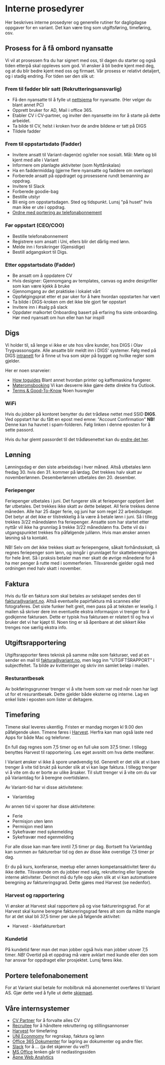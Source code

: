 # Interne prosedyrer

Her beskrives interne prosedyrer og generelle rutiner for dagligdagse oppgaver
for en variant. Det kan være ting som utgiftsføring, timeføring, osv.

## Prosess for å få ombord nyansatte

Vi vil at prosessen fra du har signert med oss, til dagen du starter og også
tiden etterpå skal oppleves som god. Vi ønsker å bli bedre kjent med deg, og at
du blir bedre kjent med oss og firmaet. Vår prosess er relativt detaljert, og i
stadig endring. For tiden ser den slik ut:

### Frem til fadder blir satt (Rekrutteringsansvarlig)

- Få den nyansatte til å fylle ut [nettsjema](http://nyansatt.variant.no) for
  nyansatte. (Her velger du blant annet PC)
- Opprett bruker for AD, Mail i office 365.
- Etabler CV i CV-partner, og inviter den nyansette inn for å starte på dette
  arbeidet.
- Ta bilde til CV, helst i kroken hvor de andre bildene er tatt på DIGS
- Tildele fadder

### Frem til oppstartsdato (Fadder)

- Invitere ansatt til Variant-dagen(e) og/eller noe sosialt. Mål: Møte og bli
  kjent med alle i Variant
- Informere om planlagte aktiviteter (som Nyttårskalas)
- Ha en faddermiddag (gjerne flere nyansatte og faddere om overlapp)
- Forberede ansatt på oppdraget og prosessene rundt bemanning av oppdrag.
- Invitere til Slack
- Forberede goodie-bag
- Bestille utstyr
- Bli enig om oppstartsdagen. Sted og tidspunkt. Lunsj "på huset" hvis man ikke
  er ute i oppdrag.
- [Ordne med portering av telefonabonnement](https://www.telia.no/mitt-abonnement/bytte-eier/)

### Før oppstart (CEO/COO)

- Bestille telefonabonnement
- Registrere som ansatt i Uni, ellers blir det dårlig med lønn.
- Melde inn i forsikringer (Gjensidige)
- Bestill adgangskort til Digs.

### Etter oppstartsdato (Fadder)

- Be ansatt om å oppdatere CV
- Hvis designer: Gjennomgang av templates, canvas og andre designfiler som kan
  være kjekk å bruke
- Gjennomgang av det praktiske i lokalet vårt
- Oppfølgingsprat etter et par uker for å høre hvordan oppstarten har vært
- Ta bilde i DIGS-kroken om det ikke ble gjort før oppstart
- Invitere inn i #salg på slack
- Oppdater malkortet Onboarding basert på erfaring fra siste onboarding. Hør med
  nyansatt om hun eller han har inspill

## Digs

Vi holder til, så lenge vi ikke er ute hos våre kunder, hos DIGS i Olav
Trygvassonsgate. Alle ansatte blir meldt inn i DIGS' systemer. Følg med på DIGS
[intranett](https://digs.officernd.com/) for å finne ut hva som skjer på bygget
og hvilke regler som gjelder.

Her er noen snarveier:

- [How toguides](https://digs.officernd.com/links?office=565748274a955c790d808c77)
  Blant annet hvordan printer og kaffemaskina fungerer.
- [Møteromsbooking](https://digs.officernd.com/calendar?type=meeting_room&office=565748274a955c790d808c77)
  Vi kan desverre ikke gjøre dette direkte fra Outlook.
- [Terms & Good-To-Know](https://digs.officernd.com/terms-good-to-know?office=565748274a955c790d808c77)
  Noen husregler

### WiFi

Hvis du jobber på kontoret benytter du det trådløse nettet med SSID **DIGS**.
Ved oppstart har du fått en epost med emne: "Account Confirmation" **NB!** Denne
kan ha havnet i spam-folderen. Følg linken i denne eposten for å sette passord.

Hvis du har glemt passordet til det trådløsenettet kan du
[endre det her](http://intranett.digs.no/user/forgot).

## Lønning

Lønningsdag er den siste arbeidsdag i hver måned. Altså utbetales lønn
fredag 30. hvis den 31. kommer på lørdag. Det trekkes halv skatt av
novemberlønnen. Desemberlønnen utbetales den 20. desember.

### Feriepenger

Feriepenger utbetales i juni. Det fungerer slik at feriepenger opptjent året før
utbetales. Det trekkes ikke skatt av dette beløpet. All ferie trekkes denne
måneden. Alle har 25 dager ferie, og juni har som regel 22 arbeidsdager. Det
betyr at det ikke er tilstrekkelig å la være å betale lønn i juni. Så i tillegg
trekkes 3/22 månedslønn fra feriepenger. Ansatte som har startet etter nyttår
vil ikke ha grunnlag å trekke 3/22 månedslønn fra. Dette vil da i utgangspunktet
trekkes fra påfølgende julilønn. Hvis man ønsker annen løsning så ta kontakt.

NB! Selv om det ikke trekkes skatt av feriepengene, såkalt forhåndsskatt, så
regnes feriepenger som lønn, og inngår i grunnlaget for skatteberegningen for
hele året. Så i praksis betaler man mer skatt de øvrige månedene for å ha mer
penger å rutte med i sommerferien. Tilsvarende gjelder også med ordningen med
halv skatt i november.

## Faktura

Hvis du får en faktura som skal betales av selskapet sendes den til
faktura@variant.no. Altså eventuelle papirfaktura må scannes eller fotograferes.
Det siste funker helt greit, men pass på at teksten er leselig. I mailen så
skriver dere inn eventuelle ekstra informasjon vi trenger for å godkjenne
fakturaen. Dette er typisk hva fakturaen er relatert til og hva vi bruker det vi
har kjøpt til. Noen ting er så åpenbare at det sikkert ikke trenges noe særlig
ekstra info.

## Utgiftsrapportering

Utgiftsrapporter føres teknisk på samme måte som fakturaer, ved at en sender en
mail til faktura@variant.no, men legg inn "UTGIFTSRAPPORT" i subjectfeltet. Ta
bilde av kvitteringer og skriv inn samlet beløp i mailen.

### Resturantbesøk

Av bokføringsgrunner trenger vi å vite hvem som var med når noen har lagt ut for
et resurantbesøk. Dette gjelder både eksterne og interne. Lag en enkel liste i
eposten som lister ut deltagere.

## Timeføring

Timene skal leveres ukentlig. Fristen er mandag morgen kl 9.00 den påfølgende
uken. Timene føres i [Harvest](https://variantas.harvestapp.com/). Herfra kan
man også laste ned Apps for både Mac og telefoner.

En full dag regnes som 7,5 timer og en full uke som 37,5 timer. I tillegg
benyttes Harvest til rapportering. Les eget avsnitt om hva dette medfører.

I Variant ønsker vi ikke å spore unødvendig tid. Generelt er det slik at vi bare
trenger å vite tid brukt på kunder slik at vi kan lage faktura. I tillegg
trenger vi å vite om du er borte av ulike årsaker. Til slutt trenger vi å vite
om du var på Variantdag for å beregne overtidslønn.

Av Variant-tid har vi disse aktivitetene:

- Variantdag

Av annen tid vi sporer har disse aktivitetene:

- Ferie
- Permisjon uten lønn
- Permisjon med lønn
- Sykefravær med sykemelding
- Sykefravær med egenmelding

For alle disse kan man føre inntil 7,5 timer pr dag. Bortsett fra Variantdag kan
summen av fakturerbar tid og den av disse ikke overstige 7,5 timer pr dag.

Er du på kurs, konferanse, meetup eller annen kompetansaktivitet fører du ikke
dette. Tilsvarende om du jobber med salg, rekruttering eller lignende interne
aktiviteter. Derimot må du fylle opp uken slik at vi kan automatisere beregning
av faktureringsgrad. Dette gjøres med Harvest (se nedenfor).

### Harvest og rapportering

Vi ønsker at Harvest skal rapportere på og vise faktureringsgrad. For at Harvest
skal kunne beregne faktureringsgrad føres alt som da måtte mangle for at det
skal bli 37,5 timer per uke på følgende aktivitet:

- Harvest - ikkefakturerbart

### Kundetid

På kundetid fører man det man jobber også hvis man jobber utover 7,5 timer.
_NB!_ Overtid på et oppdrag må være avklart med kunde eller den som har ansvar
for oppdraget eller prosjektet. Lunsj føres ikke.

## Portere telefonabonement

For at Variant skal betale for mobilbruk må abonementet overføres til Variant
AS. Gjør dette ved å fylle ut dette
[skjemaet](https://forms.office.com/Pages/ResponsePage.aspx?id=d9AWD4K9bEq0mFJ0EjkgX00_NMsMifRJplcCQraMyqVUNEUwU1dUUVYwNkNJSDZRODBKQ09QU0FOWC4u).

## Våre internsystemer

- [CV Partner](https://variant.cvpartner.com/) for å forvalte alles CV
- [Recruitee](https://recruitee.com/admin) for å håndtere rekruttering og
  stillingsannonser
- [Harvest](https://variantas.harvestapp.com/) for timeføring
- [UNI Econmomy](https://unieconomy.no/#/) for regnskap, faktura og lønn
- [Office 365 Dokumenter](https://docs.variant.as) for lagring av dokumenter og
  andre filer.
- [Slack](https://join.slack.com/t/variantas/signup) for å ... (ja det skjønner
  du vel?)
- [MS Office](https://admin.microsoft.com/OLS/MySoftware.aspx) lenken går til
  nedlastingssiden
- [Åpne Web Analytics](https://variant.innocraft.cloud/)
